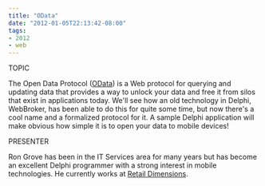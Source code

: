 ```yaml
---
title: "OData"
date: "2012-01-05T22:13:42-08:00"
tags:
- 2012
- web
---
```


TOPIC

The Open Data Protocol ([OData](http://www.odata.org)) is a Web protocol for querying and updating data that provides a way to unlock your data and free it from silos that exist in applications today. We'll see how an old technology in Delphi, WebBroker, has been able to do this for quite some time, but now there's a cool name and a formalized protocol for it.  A sample Delphi application will make obvious how simple it is to open your data to mobile devices!

PRESENTER

Ron Grove has been in the IT Services area for many years but has become an excellent Delphi programmer with a strong interest in mobile technologies.  He currently works at [Retail Dimensions](http://retaildimensions.com).
